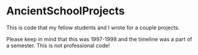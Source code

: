 # AncientSchoolProjects

This is code that my fellow students and I wrote for a couple projects.

Please keep in mind that this was 1997-1998 and the timeline was a part of a semester. This is not professional code!
